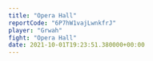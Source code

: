 ```yaml
---
title: "Opera Hall"
reportCode: "6P7hW1vajLwnkfrJ"
player: "Grwah"
fight: "Opera Hall"
date: 2021-10-01T19:23:51.380000+00:00
---
```

